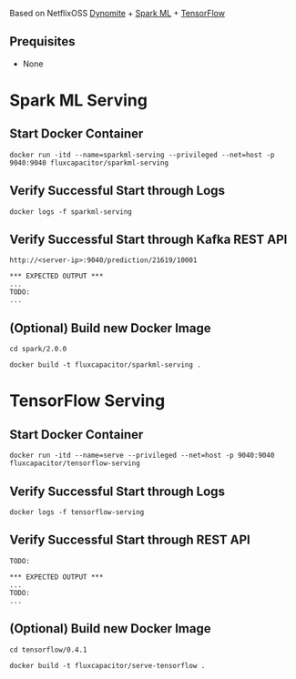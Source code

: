 Based on NetflixOSS [Dynomite](https://github.com/Netflix/) + [Spark ML](http://spark.apache.org) + [TensorFlow](http://redis.io)

## Prequisites
* None

# Spark ML Serving
## Start Docker Container
```
docker run -itd --name=sparkml-serving --privileged --net=host -p 9040:9040 fluxcapacitor/sparkml-serving
```

## Verify Successful Start through Logs
```
docker logs -f sparkml-serving
```

## Verify Successful Start through Kafka REST API
```
http://<server-ip>:9040/prediction/21619/10001

*** EXPECTED OUTPUT ***
...
TODO:  
...
```

## (Optional) Build new Docker Image
```
cd spark/2.0.0

docker build -t fluxcapacitor/sparkml-serving .
```


# TensorFlow Serving
## Start Docker Container
```
docker run -itd --name=serve --privileged --net=host -p 9040:9040 fluxcapacitor/tensorflow-serving
```

## Verify Successful Start through Logs
```
docker logs -f tensorflow-serving
```

## Verify Successful Start through REST API
```
TODO: 

*** EXPECTED OUTPUT ***
...
TODO:  
...
```

## (Optional) Build new Docker Image
```
cd tensorflow/0.4.1

docker build -t fluxcapacitor/serve-tensorflow .
```
